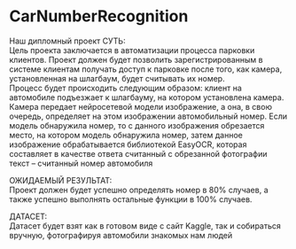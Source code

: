 # CarNumberRecognition
Наш дипломный проект
СУТЬ:   
Цель проекта заключается в автоматизации процесса парковки клиентов. Проект должен будет позволить зарегистрированным в системе клиентам получать доступ к парковке после того, как камера, установленная на шлагбаум, будет считывать их номер.   
Процесс будет происходить следующим образом: клиент на автомобиле подъезжает к шлагбауму, на котором установлена камера. Камера передает нейросетевой модели изображение, а она, в свою очередь, определяет на этом изображении автомобильный номер. Если модель обнаружила номер, то с данного изображения обрезается место, на котором модель обнаружила номер, затем данное изображение обрабатывается библиотекой EasyOCR, которая составляет в качестве ответа считанный с обрезанной фотографии текст – считанный номер автомобиля    

ОЖИДАЕМЫЙ РЕЗУЛЬТАТ:    
Проект должен будет успешно определять номер в 80% случаев, а также успешно выполнять остальные функции в 100% случаев.      

ДАТАСЕТ:   
Датасет будет взят как в готовом виде с сайт Kaggle, так и собираться вручную, фотографируя автомобили знакомых нам людей      
